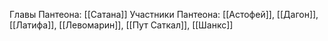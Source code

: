 Главы Пантеона: [[Сатана]]
Участники Пантеона: [[Астофей]], [[Дагон]], [[Латифа]], [[Левомарин]], [[Пут Саткал]], [[Шанкс]]
